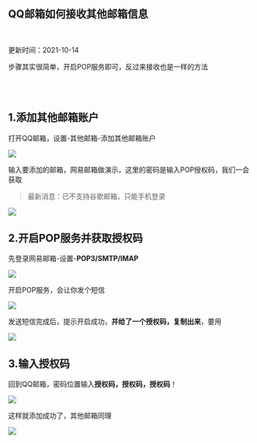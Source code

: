 
## QQ邮箱如何接收其他邮箱信息

</br>

更新时间：2021-10-14

步骤其实很简单，开启POP服务即可，反过来接收也是一样的方法



</br>
</br>



## 1.添加其他邮箱账户


打开QQ邮箱，设置-其他邮箱-添加其他邮箱账户

![](https://ghproxy.com/https://raw.githubusercontent.com/Yiov/notes/main/qqmail/qqmail-01.png)




输入要添加的邮箱，网易邮箱做演示，这里的密码是输入POP授权码，我们一会获取

> 最新消息：已不支持谷歌邮箱，只能手机登录

![](https://ghproxy.com/https://raw.githubusercontent.com/Yiov/notes/main/qqmail/qqmail-02.png)





## 2.开启POP服务并获取授权码



先登录网易邮箱-设置-**POP3/SMTP/IMAP**

![](https://ghproxy.com/https://raw.githubusercontent.com/Yiov/notes/main/qqmail/qqmail-03.png)




开启POP服务，会让你发个短信

![](https://ghproxy.com/https://raw.githubusercontent.com/Yiov/notes/main/qqmail/qqmail-04.png)


发送短信完成后，提示开启成功，**并给了一个授权码，复制出来**，要用

![](https://ghproxy.com/https://raw.githubusercontent.com/Yiov/notes/main/qqmail/qqmail-05.png)




## 3.输入授权码


回到QQ邮箱，密码位置输入**授权码，授权码，授权码**！

![](https://ghproxy.com/https://raw.githubusercontent.com/Yiov/notes/main/qqmail/qqmail-06.png)



这样就添加成功了，其他邮箱同理

![](https://ghproxy.com/https://raw.githubusercontent.com/Yiov/notes/main/qqmail/qqmail-07.png)
